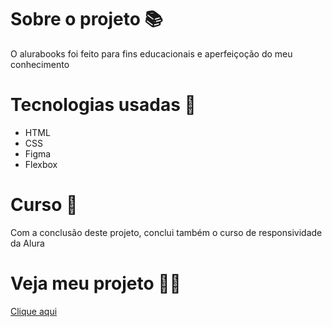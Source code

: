 # Sobre o projeto 📚
O alurabooks foi feito para fins educacionais e aperfeiçoção do meu conhecimento

# Tecnologias usadas 🤖
* HTML
* CSS
* Figma
* Flexbox

# Curso 🏫
Com a conclusão deste projeto, conclui também o curso de responsividade da Alura

# Veja meu projeto ✌🏼️
[Clique aqui](https://gzmartins.github.io/alura-midi/)
